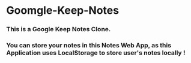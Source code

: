 # Goomgle-Keep-Notes

### This is a Google Keep Notes Clone.

### You can store your notes in this Notes Web App, as this Application uses LocalStorage to store user's notes locally !
